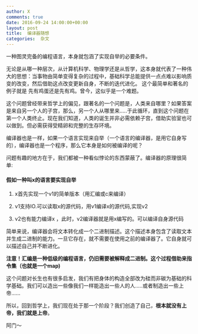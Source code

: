 ```yaml
---
author: X
comments: true
date: 2016-09-24 14:00:00+00:00
layout: post
title:  编译器随想
categories:  杂文
---
```



﻿一种图灵完备的编程语言，本身就包涵了实现自举的必要条件。  


无论是从哪一种层次，从计算机科学、物理学还是从哲学，这本身就代表了一种伟大的思想：当事物由简单变得复杂的过程中，基础科学总能提供一点点难以影响质变的改变，然后借助这点改变更新自身，不断的迭代进化。 这个最简单和著名的例子就是 先有鸡蛋还是先有鸡。曾今，这似乎是一个难题。  

这个问题曾经带来哲学上的偏见，跟著名的一个问题是，人类来自哪里？如果答案是来自另一个人的子宫，那么，另一个人从哪里来.....于此循环，直到这个问题在第一个人类终止。现在我们知道，人类的诞生并非必需依赖子宫，借助实验室也可以做到。但必需获得受精卵和完整的生存环境。  

编译器也是一样，如果一个语言实现来自举（一个语言的编译器，是用它自身写的），编译器也是一个程序，那么它本身是如何被编译的呢？  


问题有趣的地方在于，我们都被一种看似悖论的东西蒙蔽了。编译器的原理很简单:  


#### 假如一种叫x的语言要实现自举

1. x首先实现一个v1的简单版本（用汇编或c来编译）  

2. v1支持IO.可以读取x的源代码，用v1编译x的源代码,实现v2

3. v2也有能力编译x ，此时，v2编译器就是用x编写的。可以编译自身源代码  

简单来说，编译器会将文本转化成一个二进制描述。这个描述本身包含了读取文本并生成二进制的能力。一旦它存在，就不需要在使用之前的编译器了。它自身就可以描述自己并不断进化。  

**注意！汇编是一种低级的编程语言，仍旧需要被解释成二进制。这个过程借助来指令集（也就是一个map)**

这个问题对长生也有很多启发，我们有把身体的构造全部改为硅而非碳为基础的科学基础。我们可以造出一些像我们一样能造出一些人的人.....或者制造出一些上帝......  

所以，回到哲学上，我们现在处于那一个阶段？我们创造了自己，**根本就没有上帝，我们就是上帝**。  

阿门～
